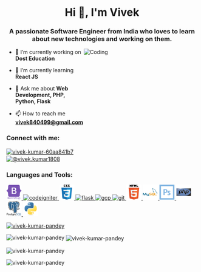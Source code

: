 <h1 align="center">Hi 👋, I'm Vivek</h1>
<h3 align="center">A passionate Software Engineer from India who loves to learn about new technologies and working on them.</h3>

<img align="right" alt="Coding" width="300" height="300" src="https://www.logicwaves.in/images/6.gif">

- 🔭 I’m currently working on **Dost Education**

- 🌱 I’m currently learning **React JS**

- 💬 Ask me about **Web Development, PHP, Python, Flask**

- 📫 How to reach me **vivek840499@gmail.com**

<h3 align="left">Connect with me:</h3>
<p align="left">
<a href="https://linkedin.com/in/vivek-kumar-60aa841b7" target="blank"><img align="center" src="https://raw.githubusercontent.com/rahuldkjain/github-profile-readme-generator/master/src/images/icons/Social/linked-in-alt.svg" alt="vivek-kumar-60aa841b7" height="30" width="40" /></a>
<a href="https://medium.com/@vivek.kumar1808" target="blank"><img align="center" src="https://raw.githubusercontent.com/rahuldkjain/github-profile-readme-generator/master/src/images/icons/Social/medium.svg" alt="@vivek.kumar1808" height="30" width="40" /></a>
</p>

<h3 align="left">Languages and Tools:</h3>
<p align="left"> <a href="https://getbootstrap.com" target="_blank" rel="noreferrer"> <img src="https://raw.githubusercontent.com/devicons/devicon/master/icons/bootstrap/bootstrap-plain-wordmark.svg" alt="bootstrap" width="40" height="40"/> </a> <a href="https://codeigniter.com" target="_blank" rel="noreferrer"> <img src="https://cdn.worldvectorlogo.com/logos/codeigniter.svg" alt="codeigniter" width="40" height="40"/> </a> <a href="https://www.w3schools.com/css/" target="_blank" rel="noreferrer"> <img src="https://raw.githubusercontent.com/devicons/devicon/master/icons/css3/css3-original-wordmark.svg" alt="css3" width="40" height="40"/> </a> <a href="https://flask.palletsprojects.com/" target="_blank" rel="noreferrer"> <img src="https://www.vectorlogo.zone/logos/pocoo_flask/pocoo_flask-icon.svg" alt="flask" width="40" height="40"/> </a> <a href="https://cloud.google.com" target="_blank" rel="noreferrer"> <img src="https://www.vectorlogo.zone/logos/google_cloud/google_cloud-icon.svg" alt="gcp" width="40" height="40"/> </a> <a href="https://git-scm.com/" target="_blank" rel="noreferrer"> <img src="https://www.vectorlogo.zone/logos/git-scm/git-scm-icon.svg" alt="git" width="40" height="40"/> </a> <a href="https://www.w3.org/html/" target="_blank" rel="noreferrer"> <img src="https://raw.githubusercontent.com/devicons/devicon/master/icons/html5/html5-original-wordmark.svg" alt="html5" width="40" height="40"/> </a> <a href="https://www.mysql.com/" target="_blank" rel="noreferrer"> <img src="https://raw.githubusercontent.com/devicons/devicon/master/icons/mysql/mysql-original-wordmark.svg" alt="mysql" width="40" height="40"/> </a> <a href="https://www.photoshop.com/en" target="_blank" rel="noreferrer"> <img src="https://raw.githubusercontent.com/devicons/devicon/master/icons/photoshop/photoshop-line.svg" alt="photoshop" width="40" height="40"/> </a> <a href="https://www.php.net" target="_blank" rel="noreferrer"> <img src="https://raw.githubusercontent.com/devicons/devicon/master/icons/php/php-original.svg" alt="php" width="40" height="40"/> </a> <a href="https://www.postgresql.org" target="_blank" rel="noreferrer"> <img src="https://raw.githubusercontent.com/devicons/devicon/master/icons/postgresql/postgresql-original-wordmark.svg" alt="postgresql" width="40" height="40"/> </a> <a href="https://www.python.org" target="_blank" rel="noreferrer"> <img src="https://raw.githubusercontent.com/devicons/devicon/master/icons/python/python-original.svg" alt="python" width="40" height="40"/> </a> </p>

<p align="left"> <a href="https://github.com/ryo-ma/github-profile-trophy"><img src="https://github-profile-trophy.vercel.app/?username=vivek-kumar-pandey" alt="vivek-kumar-pandey" /></a> </p>

<p><img align="left" src="https://github-readme-stats.vercel.app/api/top-langs?username=vivek-kumar-pandey&show_icons=true&locale=en&layout=compact" alt="vivek-kumar-pandey" /></p>

<p>&nbsp;<img align="center" src="https://github-readme-stats.vercel.app/api?username=vivek-kumar-pandey&show_icons=true&locale=en" alt="vivek-kumar-pandey" /></p>

<p><img align="center" src="https://github-readme-streak-stats.herokuapp.com/?user=vivek-kumar-pandey&" alt="vivek-kumar-pandey" /></p>

<p align="left"> <img src="https://komarev.com/ghpvc/?username=vivek-kumar-pandey&label=Profile%20views&color=0e75b6&style=flat" alt="vivek-kumar-pandey" /> </p>
